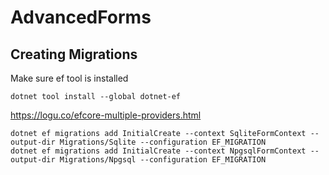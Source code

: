 # AdvancedForms

## Creating Migrations

Make sure ef tool is installed

    dotnet tool install --global dotnet-ef

https://logu.co/efcore-multiple-providers.html

    dotnet ef migrations add InitialCreate --context SqliteFormContext --output-dir Migrations/Sqlite --configuration EF_MIGRATION
    dotnet ef migrations add InitialCreate --context NpgsqlFormContext --output-dir Migrations/Npgsql --configuration EF_MIGRATION

